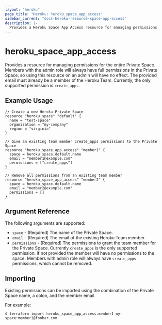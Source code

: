 ```yaml
---
layout: "heroku"
page_title: "Heroku: heroku_space_app_access"
sidebar_current: "docs-heroku-resource-space-app-access"
description: |-
  Provides a Heroku Space App Access resource for managing permissions within the Private Space.
---
```


# heroku\_space\_app\_access

Provides a resource for managing permissions for the entire Private Space. Members with the admin role will
always have full permissions in the Private Space, so using this resource on an admin will have no effect.
The provided email must already be a member of the Heroku Team. Currently, the only supported permission is `create_apps`.

## Example Usage

```hcl-terraform
// Create a new Heroku Private Space
resource "heroku_space" "default" {
  name = "test-space"
  organization = "my-company"
  region = "virginia"
}

// Give an existing team member create_apps permissions to the Private Space
resource "heroku_space_app_access" "member1" {
  space = heroku_space.default.name
  email = "member1@example.com"
  permissions = ["create_apps"]
}

// Remove all permissions from an existing team member
resource "heroku_space_app_access" "member2" {
  space = heroku_space.default.name
  email = "member2@example.com"
  permissions = []
}
```

## Argument Reference

The following arguments are supported:

* `space` - (Required) The name of the Private Space.
* `email` - (Required) The email of the existing Heroku Team member.
* `permissions` - (Required) The permissions to grant the team member for the Private Space.
  Currently `create_apps` is the only supported permission. If not provided the member will have no permissions to the space.
  Members with admin role will always have `create_apps` permissions, which cannot be removed.

## Importing

Existing permissions can be imported using the combination of the Private Space name, a colon, and the member email.

For example:

```
$ terraform import heroku_space_app_access.member1 my-space:member1@foobar.com
```